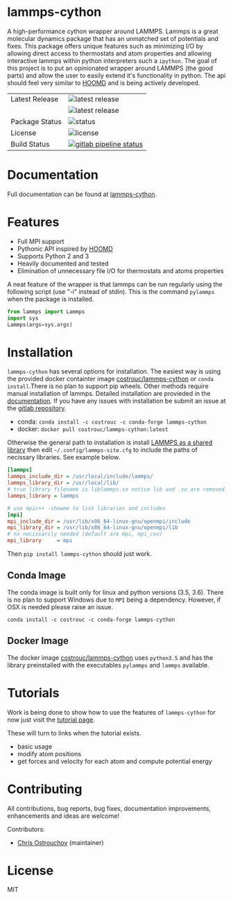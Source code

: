 # lammps-cython

A high-performance cython wrapper around LAMMPS. Lammps is a great
molecular dynamics package that has an unmatched set of potentials and
fixes. This package offers unique features such as minimizing I/O by
allowing direct access to thermostats and atom properties and allowing
interactive lammps within python interpreters such a `ipython`.  The
goal of this project is to put an opinionated wrapper around LAMMPS
(the good parts) and allow the user to easily extend it's
functionality in python. The api should feel very similar to
[HOOMD](https://codeblue.umich.edu/hoomd-blue/) and is being actively
developed.

<table>
<tr>
  <td>Latest Release</td>
  <td><img src="https://img.shields.io/pypi/v/lammps-cython.svg" alt="latest release"/></td>
</tr>
<tr>
  <td></td>
  <td><img src="https://anaconda.org/costrouc/lammps-cython/badges/version.svg" alt="latest release" /></td>
</tr>
<tr>
  <td>Package Status</td>
  <td><img src="https://img.shields.io/pypi/status/lammps-cython.svg" alt="status" /></td>
</tr>
<tr>
  <td>License</td>
  <td><img src="https://img.shields.io/pypi/l/lammps-cython.svg" alt="license" /></td>
</tr>
<tr>
  <td>Build Status</td>
  <td> <a href="https://gitlab.com/costrouc/lammps-cython/pipelines"> <img
src="https://gitlab.com/costrouc/lammps-cython/badges/master/pipeline.svg"
alt="gitlab pipeline status" /> </a> </td>
</tr>
</table>


# Documentation

Full documentation can be found at
[lammps-cython](https://costrouc.gitlab.io/lammps-cython/).

# Features

 - Full MPI support
 - Pythonic API inspired by
 [HOOMD](https://codeblue.umich.edu/hoomd-blue/)
 - Supports Python 2 and 3
 - Heavily documented and tested
 - Elimination of unnecessary file I/O for thermostats and atoms properties

A neat feature of the wrapper is that lammps can be run regularly
using the following script (use "-i" instead of stdin). This is the
command `pylammps` when the package is installed.

```python
from lammps import Lammps
import sys
Lammps(args=sys.args)
```

# Installation

`lammps-cython` has several options for installation. The easiest way
is using the provided docker containter image
[costrouc/lammps-cython](https://hub.docker.com/r/costrouc/lammps-cython/)
or `conda install`.There is no plan to support pip wheels. Other
methods require manual installation of lammps. Detailed installation
are provieded in the
[documentation](https://costrouc.gitlab.io/lammps-cython/installation.html). If
you have any issues with installation be submit an issue at the
[gitlab repository](https://gitlab.com/costrouc/lammps-cython/).

 - conda: `conda install -c costrouc -c conda-forge lammps-cython`
 - docker: `docker pull costrouc/lammps-cython:latest`

Otherwise the general path to installation is install [LAMMPS as a
shared
library](http://lammps.sandia.gov/doc/Section_start.html#start-4) then
edit `~/.config/lammps-site.cfg` to include the paths of necissary
libraries. See example below.

``` ini
[lammps]
lammps_include_dir = /usr/local/include/lammps/
lammps_library_dir = /usr/local/lib/
# true library filename is liblammps.so notice lib and .so are removed
lammps_library = lammps

# use mpic++ -showme to list libraries and includes
[mpi]
mpi_include_dir = /usr/lib/x86_64-linux-gnu/openmpi/include
mpi_library_dir = /usr/lib/x86_64-linux-gnu/openmpi/lib
# no necissarily needed (default are mpi, mpi_cxx)
mpi_library     = mpi
```

Then `pip install lammps-cython` should just work.

## Conda Image

The conda image is built only for linux and python versions (3.5,
3.6). There is no plan to support Windows due to `MPI` being a
dependency. However, if OSX is needed please raise an issue. 

`conda install -c costrouc -c conda-forge lammps-cython`

## Docker Image

The docker image
[costrouc/lammps-cython](https://hub.docker.com/r/costrouc/lammps-cython/)
uses `python3.5` and has the library preinstalled with the executables
`pylammps` and `lammps` available.


# Tutorials

Work is being done to show how to use the features of `lammps-cython`
for now just visit the [tutorial page](https://costrouc.gitlab.io/lammps-cython/tutorial.html).

These will turn to links when the tutorial exists.

  - basic usage
  - modify atom positions
  - get forces and velocity for each atom and compute potential energy

# Contributing

All contributions, bug reports, bug fixes, documentation improvements,
enhancements and ideas are welcome!

Contributors:

  - [Chris Ostrouchov](https://gitlab.com/costrouc) (maintainer)

# License

MIT
